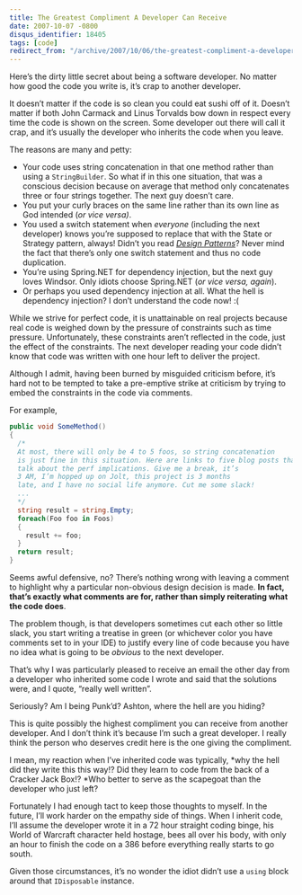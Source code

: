 ```yaml
---
title: The Greatest Compliment A Developer Can Receive
date: 2007-10-07 -0800
disqus_identifier: 18405
tags: [code]
redirect_from: "/archive/2007/10/06/the-greatest-compliment-a-developer-can-receive.aspx/"
---
```


Here’s the dirty little secret about being a software developer. No
matter how good the code you write is, it’s crap to another developer.

It doesn’t matter if the code is so clean you could eat sushi off of it.
Doesn’t matter if both John Carmack and Linus Torvalds bow down in
respect every time the code is shown on the screen. Some developer out
there will call it crap, and it’s usually the developer who inherits the
code when you leave.

The reasons are many and petty:

-   Your code uses string concatenation in that one method rather than
    using a `StringBuilder`. So what if in this one situation, that was
    a conscious decision because on average that method only
    concatenates three or four strings together. The next guy doesn’t
    care.
-   You put your curly braces on the same line rather than its own line
    as God intended (*or vice versa)*.
-   You used a switch statement when *everyone* (including the next
    developer) knows you’re supposed to replace that with the State or
    Strategy pattern, always! Didn’t you read *[Design
    Patterns](http://www.amazon.com/gp/product/0201633612?ie=UTF8&tag=youvebeenhaac-20&linkCode=as2&camp=1789&creative=9325&creativeASIN=0201633612 "Gang of Four Design Patterns")*?
    Never mind the fact that there’s only one switch statement and thus
    no code duplication.
-   You’re using Spring.NET for dependency injection, but the next guy
    loves Windsor. Only idiots choose Spring.NET (*or vice versa,
    again*).
-   Or perhaps you used dependency injection at all. What the hell is
    dependency injection? I don’t understand the code now! :(

While we strive for perfect code, it is unattainable on real projects
because real code is weighed down by the pressure of constraints such as
time pressure. Unfortunately, these constraints aren’t reflected in the
code, just the effect of the constraints. The next developer reading
your code didn’t know that code was written with one hour left to
deliver the project.

Although I admit, having been burned by misguided criticism before, it’s
hard not to be tempted to take a pre-emptive strike at criticism by
trying to embed the constraints in the code via comments.

For example,

```csharp
public void SomeMethod()
{
  /*
  At most, there will only be 4 to 5 foos, so string concatenation 
  is just fine in this situation. Here are links to five blog posts that 
  talk about the perf implications. Give me a break, it’s 
  3 AM, I’m hopped up on Jolt, this project is 3 months
  late, and I have no social life anymore. Cut me some slack!
  ...
  */
  string result = string.Empty;
  foreach(Foo foo in Foos)
  {
    result += foo;
  }
  return result;
}
```

Seems awful defensive, no? There’s nothing wrong with leaving a comment
to highlight why a particular non-obvious design decision is made. **In
fact, that’s exactly what comments are for, rather than simply
reiterating what the code does**.

The problem though, is that developers sometimes cut each other so
little slack, you start writing a treatise in green (or whichever color
you have comments set to in your IDE) to justify every line of code
because you have no idea what is going to be *obvious* to the next
developer.

That’s why I was particularly pleased to receive an email the other day
from a developer who inherited some code I wrote and said that the
solutions were, and I quote, “really well written”.

Seriously? Am I being Punk’d? Ashton, where the hell are you hiding?

This is quite possibly the highest compliment you can receive from
another developer. And I don’t think it’s because I’m such a great
developer. I really think the person who deserves credit here is the one
giving the compliment.

I mean, my reaction when I’ve inherited code was typically, *why the
hell did they write this this way!? Did they learn to code from the back
of a Cracker Jack Box!? *Who better to serve as the scapegoat than the
developer who just left?

Fortunately I had enough tact to keep those thoughts to myself. In the
future, I’ll work harder on the empathy side of things. When I inherit
code, I’ll assume the developer wrote it in a 72 hour straight coding
binge, his World of Warcraft character held hostage, bees all over his
body, with only an hour to finish the code on a 386 before everything
really starts to go south.

Given those circumstances, it’s no wonder the idiot didn’t use a `using`
block around that `IDisposable` instance.

